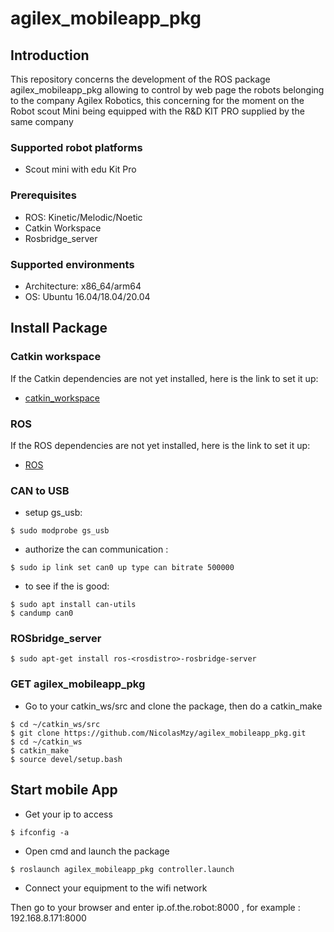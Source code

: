 # agilex_mobileapp_pkg

## Introduction

This repository concerns the development of the ROS package agilex_mobileapp_pkg allowing to control by web page the robots belonging to the company Agilex Robotics, this concerning for the moment on the Robot scout Mini being equipped with the R&D KIT PRO supplied by the same company 

### Supported robot platforms

- Scout mini with edu Kit Pro

### Prerequisites

- ROS: Kinetic/Melodic/Noetic
- Catkin Workspace
- Rosbridge_server

### Supported environments

- Architecture: x86_64/arm64
- OS: Ubuntu 16.04/18.04/20.04

## Install Package

### Catkin workspace

If the Catkin dependencies are not yet installed, here is the link to set it up:

* [catkin_workspace](http://wiki.ros.org/catkin)

### ROS

If the ROS dependencies are not yet installed, here is the link to set it up:

* [ROS](http://wiki.ros.org/ROS/Installation)

### CAN to USB

- setup gs_usb:

```
$ sudo modprobe gs_usb
```

- authorize the can communication :

```
$ sudo ip link set can0 up type can bitrate 500000
```

- to see if the is good:

```
$ sudo apt install can-utils
$ candump can0
```

### ROSbridge_server

```
$ sudo apt-get install ros-<rosdistro>-rosbridge-server
```

### GET agilex_mobileapp_pkg

- Go to your catkin_ws/src and clone the package, then do a catkin_make

```
$ cd ~/catkin_ws/src
$ git clone https://github.com/NicolasMzy/agilex_mobileapp_pkg.git 
$ cd ~/catkin_ws
$ catkin_make
$ source devel/setup.bash
```

## Start mobile App

- Get your ip to access 

```
$ ifconfig -a
```

- Open cmd and launch the package

```
$ roslaunch agilex_mobileapp_pkg controller.launch
```

- Connect your equipment to the wifi network

Then go to your browser and enter ip.of.the.robot:8000 , for example : 192.168.8.171:8000 







